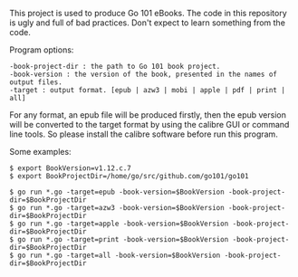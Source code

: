 This project is used to produce Go 101 eBooks.
The code in this repository is ugly and full of bad practices.
Don't expect to learn something from the code.


Program options:
```
-book-project-dir : the path to Go 101 book project.
-book-version : the version of the book, presented in the names of output files.
-target : output format. [epub | azw3 | mobi | apple | pdf | print | all]
```

For any format, an epub file will be produced firstly,
then the epub version will be converted to the target format
by using the calibre GUI or command line tools.
So please install the calibre software before run this program.


Some examples:

```
$ export BookVersion=v1.12.c.7
$ export BookProjectDir=/home/go/src/github.com/go101/go101

$ go run *.go -target=epub -book-version=$BookVersion -book-project-dir=$BookProjectDir
$ go run *.go -target=azw3 -book-version=$BookVersion -book-project-dir=$BookProjectDir
$ go run *.go -target=apple -book-version=$BookVersion -book-project-dir=$BookProjectDir
$ go run *.go -target=print -book-version=$BookVersion -book-project-dir=$BookProjectDir
$ go run *.go -target=all -book-version=$BookVersion -book-project-dir=$BookProjectDir
```
